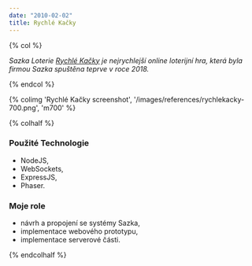 ```yaml
---
date: "2010-02-02"
title: Rychlé Kačky
---
```

{% col %}

*Sazka Loterie [Rychlé Kačky](https://www.sazka.cz/loterie/rychle-kacky) je nejrychlejší online loterijní hra, která byla firmou Sazka spuštěna teprve v&nbsp;roce 2018.*

{% endcol %}

{% colimg 'Rychlé Kačky screenshot', '/images/references/rychlekacky-700.png', 'm700' %}

{% colhalf %}

### Použité Technologie
 * NodeJS,
 * WebSockets,
 * ExpressJS,
 * Phaser.

### Moje role
 * návrh a propojení se systémy Sazka,
 * implementace webového prototypu,
 * implementace serverové části.

{% endcolhalf %}

